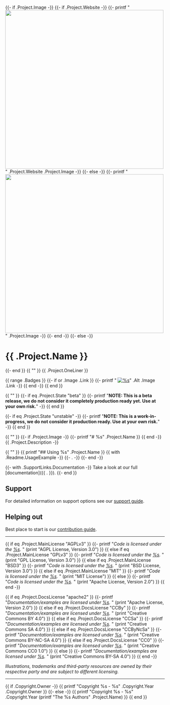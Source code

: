 {{- if .Project.Image -}}
  {{- if .Project.Website -}}
    {{- printf "<a href='%s'><img src='%s' width='500'/></a>" .Project.Website .Project.Image -}}
  {{- else -}}
    {{- printf "<img src='%s' width='500'/>" .Project.Image -}}
  {{- end -}}
{{- else -}}
# {{ .Project.Name }}
{{- end }}
{{ "" }}
{{ .Project.OneLiner }}

{{ range .Badges }}
  {{- if or .Image .Link }}
    {{- printf " [![%s](%s)](%s)" .Alt .Image .Link -}}
  {{ end -}}
{{ end }}

{{ "" }}
{{- if eq .Project.State "beta" }}
  {{- printf "**NOTE: This is a beta release, we do not consider it completely production ready yet. Use at your own risk.**" -}}
{{ end }}

{{- if eq .Project.State "unstable" -}}
  {{- printf "**NOTE: This is a work-in-progress, we do not consider it production ready. Use at your own risk.**" -}}
{{ end }}

{{ "" }}
{{- if .Project.Image -}}
{{- printf "# %s" .Project.Name }}
{{ end -}}
{{ .Project.Description -}}

{{ "" }}
{{ printf "## Using %s" .Project.Name }}
{{ with .Readme.UsageExample -}}
  {{- . -}}
{{- end -}}

{{- with .SupportLinks.Documentation -}}
Take a look at our full [documentation]({{ . }}).
{{- end }}

## Support
For detailed information on support options see our [support guide](/SUPPORT.md).

## Helping out
Best place to start is our [contribution guide](/CONTRIBUTING.md).

----

{{ if eq .Project.MainLicense "AGPLv3" }}
  {{- printf "*Code is licensed under the [%s](/LICENSE).*  " (print "AGPL License, Version 3.0") }}
{{ else if eq .Project.MainLicense "GPLv3" }}
  {{- printf "*Code is licensed under the [%s](/LICENSE).*  " (print "GPL License, Version 3.0") }}
{{ else if eq .Project.MainLicense "BSD3" }}
  {{- printf "*Code is licensed under the [%s](/LICENSE).*  " (print "BSD License, Version 3.0") }}
{{ else if eq .Project.MainLicense "MIT" }}
  {{- printf "*Code is licensed under the [%s](/LICENSE).*  " (print "MIT License") }}
{{ else }}
  {{- printf "*Code is licensed under the [%s](/LICENSE).*  " (print "Apache License, Version 2.0") }}
{{ end -}}

{{ if eq .Project.DocsLicense "apache2" }}
  {{- printf "*Documentation/examples are licensed under [%s](/docs/LICENSE).*  " (print "Apache License, Version 2.0") }}
{{ else if eq .Project.DocsLicense "CCBy" }}
  {{- printf "*Documentation/examples are licensed under [%s](/docs/LICENSE).*  " (print "Creative Commons BY 4.0") }}
{{ else if eq .Project.DocsLicense "CCSa" }}
  {{- printf "*Documentation/examples are licensed under [%s](/docs/LICENSE).*  " (print "Creative Commons SA 4.0") }}
{{ else if eq .Project.DocsLicense "CCByNcSa" }}
  {{- printf "*Documentation/examples are licensed under [%s](/docs/LICENSE).*  " (print "Creative Commons BY-NC-SA 4.0") }}
{{ else if eq .Project.DocsLicense "CC0" }}
  {{- printf "*Documentation/examples are licensed under [%s](/docs/LICENSE).*  " (print "Creative Commons CC0 1.0") }}
{{ else }}
  {{- printf "*Documentation/examples are licensed under [%s](/docs/LICENSE).*  " (print "Creative Commons BY-SA 4.0") }}
{{ end -}}

*Illustrations, trademarks and third-party resources are owned by their respective party and are subject to different licensing.*

---

{{ if .Copyright.Owner -}}
  {{ printf "Copyright %s - %s" .Copyright.Year .Copyright.Owner }}
{{- else -}}
  {{ printf "Copyright %s - %s" .Copyright.Year (printf "The %s Authors" .Project.Name) }}
{{ end }}
